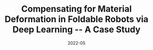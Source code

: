---
title: "Compensating for Material Deformation in Foldable Robots via Deep Learning -- A  Case  Study"
collection: publications
permalink: /publication/icra2022
excerpt: 
date: 2022-05
venue: '2022 IEEE International Conference on Robotics and Automation (ICRA)'
paperurl: https://doi.org/10.1109/ICRA46639.2022.9811752
citation: 'M. Sharifzadeh, Y. Jiang, A. Lafmejani, D. M. Aukes, "Compensating for Material Deformation in Foldable Robots via Deep Learning -- A  Case  Study," 2022 IEEE International Conference on Robotics and Automation (ICRA), 2022, [https://doi.org/10.1109/ICRA46639.2022.9811752](https://doi.org/10.1109/ICRA46639.2022.9811752).'
---